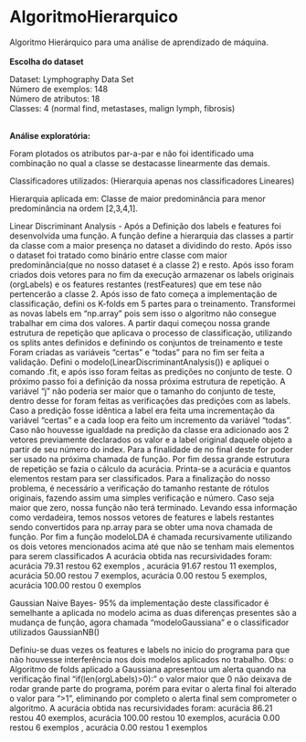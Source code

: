 # AlgoritmoHierarquico

Algoritmo Hierárquico para uma análise de aprendizado de máquina.<br><br>
<b>Escolha do dataset</b><br>

Dataset: Lymphography Data Set<br>
Número de exemplos: 148<br>
Número de atributos: 18<br>
Classes: 4 (normal find, metastases, malign lymph, fibrosis)<br><br>

<b>Análise exploratória:</b><br>

Foram plotados os atributos par-a-par e não foi identificado uma combinação no qual a classe se destacasse linearmente das demais.<br>

Classificadores utilizados: (Hierarquia apenas nos classificadores Lineares)<br>
 
Hierarquia aplicada em: Classe de maior predominância para menor predominância na ordem [2,3,4,1].
 
Linear Discriminant Analysis - Após a Definição dos labels e features foi desenvolvida uma função. A função define a hierarquia das classes a partir da classe com a maior presença no dataset a dividindo do resto. Após isso o dataset foi tratado como binário entre classe com maior predominância(que no nosso dataset é a classe 2) e resto. 
Após isso foram criados dois vetores para no fim da execução armazenar os labels originais (orgLabels) e os features restantes (restFeatures)  que em tese  não pertencerão  a classe 2.
Após isso de fato começa a implementação de classificação, defini os K-folds em 5 partes para o treinamento. Transformei as novas labels em “np.array” pois sem isso o algoritmo não consegue trabalhar em cima dos valores.
A partir daqui começou nossa grande estrutura de repetição que aplicava o processo de classificação, utilizando os splits antes definidos e definindo os conjuntos de treinamento e teste
Foram criadas as variáveis “certas” e “todas” para no fim ser feita a validação.
Defini o modelo(LinearDiscriminantAnalysis()) e apliquei o comando .fit, e após isso foram feitas as predições no conjunto de teste. O próximo passo foi a definição da nossa próxima estrutura de repetição.
 A variável “j” não poderia ser maior que o tamanho do conjunto de teste, dentro desse for foram feitas as verificações das predições com as labels. Caso a predição fosse idêntica a label era feita uma incrementação da variável “certas” e a cada loop era feito um incremento da variável “todas”. Caso não houvesse igualdade na predição da classe era adicionado aos 2 vetores previamente declarados os valor e a label original daquele objeto a partir de seu número do index. Para a finalidade de no final deste for poder ser usado na próxima chamada de função.
Por fim dessa grande estrutura de repetição se fazia o cálculo da acurácia. Printa-se a acurácia e quantos elementos restam para ser classificados.
Para a finalização do nosso problema, é necessário a verificação do tamanho restante de rótulos originais, fazendo assim uma simples verificação e número. Caso seja maior que zero, nossa função não terá terminado.
Levando essa informação como verdadeira, temos  nossos vetores de features e labels restantes sendo convertidos para np.array para se obter uma nova chamada de função.
Por fim a função modeloLDA é chamada recursivamente utilizando os dois vetores mencionados acima até que não se tenham mais elementos para serem classificados
A acurácia obtida nas recursividades foram: acurácia 79.31 restou 62 exemplos ,
acurácia 91.67 restou 11 exemplos, acurácia 50.00 restou 7 exemplos, acurácia 0.00 restou 5 exemplos, acurácia 100.00 restou 0 exemplos 
 
 	
 
Gaussian Naive Bayes-  95% da implementação deste classificador é semelhante a aplicada no modelo acima as duas diferenças presentes são a mudança de função, agora chamada “modeloGaussiana”  e o classificador utilizados GaussianNB()
 
Definiu-se duas vezes os features e labels no inicio do programa para que não houvesse interferência nos dois modelos aplicados no trabalho.
Obs: o Algoritmo de folds aplicado a Gaussiana apresentou um alerta quando na verificação final “if(len(orgLabels)>0):” o valor maior que 0 não deixava de rodar grande parte do programa, porém para evitar o alerta final foi alterado o valor para “>1”, eliminando por completo o alerta final sem comprometer o algoritmo.
A acurácia obtida nas recursividades foram: acurácia 86.21 restou 40 exemplos, 
acurácia 100.00 restou 10 exemplos, acurácia 0.00 restou 6 exemplos ,
acurácia 0.00 restou 1 exemplos 

